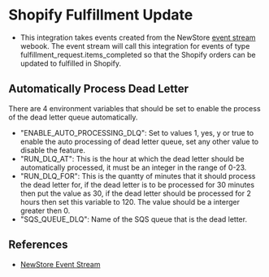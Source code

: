 # Shopify Fulfillment Update

- This integration takes events created from the NewStore [event stream](https://apidoc.newstore.io/newstore-cloud/hooks_eventstream.html#event-stream-webhooks-publish-event) webook. The event stream will call this integration for events of type fulfillment_request.items_completed so that the Shopify orders can be updated to fulfilled in Shopify.


## Automatically Process Dead Letter

There are 4 environment variables that should be set to enable the process of the dead letter queue automatically.

  - "ENABLE_AUTO_PROCESSING_DLQ": Set to values 1, yes, y or true to enable the auto processing of dead letter queue, set any other value to disable the feature.
  - "RUN_DLQ_AT": This is the hour at which the dead letter should be automatically processed, it must be an integer in the range of 0-23.
  - "RUN_DLQ_FOR": This is the quantty of minutes that it should process the dead letter for, if the dead letter is to be processed for 30 minutes then put the value as 30, if the dead letter should be processed for 2 hours then set this variable to 120. The value should be a interger greater then 0.
  - "SQS_QUEUE_DLQ": Name of the SQS queue that is the dead letter.

## References

- [NewStore Event Stream](https://apidoc.newstore.io/newstore-cloud/hooks_eventstream.html)

